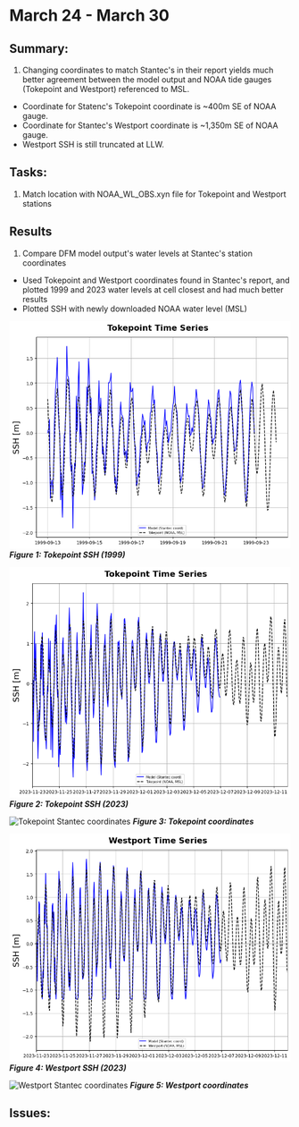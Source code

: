 # March 24 - March 30
## Summary:
1) Changing coordinates to match Stantec's in their report yields much better agreement between the model output and NOAA tide gauges (Tokepoint and Westport) referenced to MSL.
  - Coordinate for Statenc's Tokepoint coordinate is ~400m SE of NOAA gauge.
  - Coordinate for Stantec's Westport coordinate is ~1,350m SE of NOAA gauge.
  - Westport SSH is still truncated at LLW.

## Tasks:
1) Match location with NOAA_WL_OBS.xyn file for Tokepoint and Westport stations

## Results
1) Compare DFM model output's water levels at Stantec's station coordinates
  - Used Tokepoint and Westport coordinates found in Stantec's report, and plotted 1999 and 2023 water levels at cell closest and had much better results
  - Plotted SSH with newly downloaded NOAA water level (MSL)

![Tokepoint SSH (1999)](../Figures/040924meeting/Tokepoint_wl_ssh_MSL_1999.png)
<strong><em>Figure 1: Tokepoint SSH (1999)</strong></em>

![Tokepoint SSH (2023)](../Figures/040924meeting/Tokepoint_wl_ssh_MSL.png)
<strong><em>Figure 2: Tokepoint SSH (2023)</strong></em>

![Tokepoint Stantec coordinates](../Figures/040924meeting/Tokepoint_coordinates_Stantec.png)
<strong><em>Figure 3: Tokepoint coordinates</strong></em>

![Westport SSH (2023)](../Figures/040924meeting/Westport_wl_ssh_MSL.png)
<strong><em>Figure 4: Westport SSH (2023)</strong></em>

![Westport Stantec coordinates](../Figures/040924meeting/Westport_coordinates_Stantec.png)
<strong><em>Figure 5: Westport coordinates</strong></em>

## Issues:

